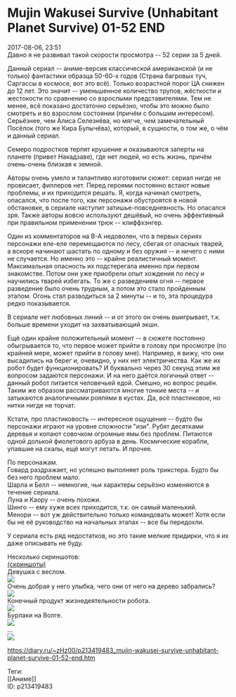 Mujin Wakusei Survive (Unhabitant Planet Survive) 01-52 END
============================================================

   
 2017-08-06, 23:51   
  Давно я не развивал такой скорости просмотра -- 52 серии за 5 дней.   
   
 Данный сериал -- аниме-версия классической американской (и не только) фантастики образца 50-60-х годов (Страна багровых туч, Саргассы в космосе, вот это всё). Только возрастной порог ЦА снижен до 12 лет. Это значит -- уменьшенное количество трупов, жёсткости и жестокости по сравнению со взрослыми представителями. Тем не менее, всё показано достаточно серьёзно, чтобы это можно было смотреть и во взрослом состоянии (причём с большим интересом). Серьёзнее, чем Алиса Селезнёва, но мягче, чем замечательный Посёлок (того же Кира Булычёва), который, в сущности, о том же, о чём и данный сериал.   
   
 Семеро подростков терпят крушение и оказываются заперты на планете (привет Накадзаве), где нет людей, но есть жизнь, причём очень-очень близкая к земной.   
   
 Авторы очень умело и талантливо изготовили сюжет: сериал нигде не провисает, филлеров нет. Перед героями постоянно встают новые проблемы, и их приходится решать. Я, когда начинал смотреть, опасался, что после того, как персонажи обустроятся в новой обстановке, в сериале наступит затишье-повседневность. Но опасался зря. Также авторы вовсю используют дешёвый, но очень эффективный при правильном применении трюк -- клиффхэнгер.   
   
 Один из комментаторов на В-А недоволен, что в первых сериях персонажи еле-еле перемещаются по лесу, сбегая от опасных тварей, а вскоре начинают шастать по одному и без оружия -- и ничего с ними не случается. Но именно это -- крайне реалистичный момент. Максимальная опасность их подстерегала именно при первом знакомстве. Потом они уже приобрели опыт хождения по лесу и научились тварей избегать. То же с разведением огня -- первое разведение было очень трудным, а потом это стало пройденным этапом. Огонь стал разводиться за 2 минуты -- и то, эта процедура редко показывается.   
   
 В сериале нет любовных линий -- и от этого он очень выигрывает, т.к. больше времени уходит на захватывающий экшн.   
   
 Ещё один крайне положительный момент -- в сюжете постоянно обыгрывается то, что первое может прийти в голову при просмотре (по крайней мере, может прийти в голову мне). Например, я вижу, что они высадились на берег и, очевидно, у них нет электричества. Как же их робот будет функционировать? И буквально через 30 секунд этим же вопросом задаются персонажи. И на него даётся логичный ответ -- данный робот питается человечьей едой. Смешно, но вопрос решён. Таким же образом рассматриваются многие тонкие места -- и затыкаются аналогичными роялями в кустах. Да, всё пластиковое, но нитки нигде не торчат.   
   
 Кстати, про пластиковость -- интересное ощущение -- будто бы персонажи играют на уровне сложности "изи". Рубят десятками деревья и копают совочком огромные ямы без проблем. Питаются одной долькой фиолетового арбуза в день. Космические корабли, упавшие на скалы, ещё могут летать. И прочее.   
   
 По персонажам.   
 Говард раздражает, но успешно выполняет роль трикстера. Будто бы без него проблем мало.   
 Шарла и Белл -- немногие, чьи характеры серьёзно изменяются в течение сериала.   
 Луна и Каору -- очень похожи.   
 Шинго -- ему хуже всех приходится, т.к. он самый маленький.   
 Менори -- вот уж действительно только командовать может! Хотя если бы не её руководство на начальных этапах -- все бы передохли.   
   
 У сериала есть ряд недостатков, но это такие мелкие придирки, что я их даже описывать не буду.   
   
 Несколько скриншотов:   
   [(скриншоты)](https://zHz00.diary.ru/p213419483.htm?index=1#linkmore213419483m1)      
 Девушка с веслом.   
 ![](https://i.imgur.com/zZh7Aqg.jpg)   
 Очень добрая у него улыбка, чего они от него на дерево забрались?   
 ![](https://i.imgur.com/WQsxdV1.jpg)   
 Конечный продукт жизнедеятельности робота.   
 ![](https://i.imgur.com/oSBPCiX.jpg)   
 Бурлаки на Волге.   
 ![](https://i.imgur.com/oRdX5Oh.jpg)   
 ...   
 ![](https://i.imgur.com/ib4Iv3B.jpg)   
      
    
 <https://diary.ru/~zHz00/p213419483_mujin-wakusei-survive-unhabitant-planet-survive-01-52-end.htm>   
   
 Теги:   
 [[Аниме]]   
 ID: p213419483
